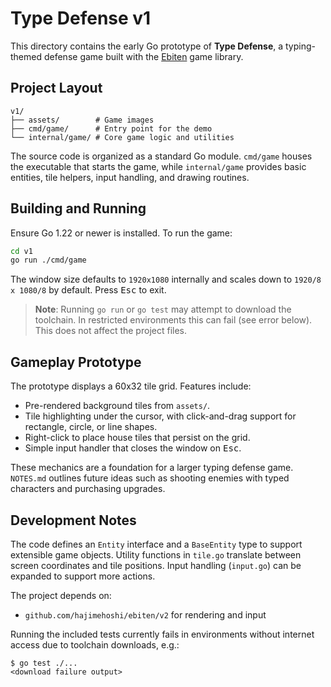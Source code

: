 # Type Defense v1

This directory contains the early Go prototype of **Type Defense**, a typing-themed defense game built with the [Ebiten](https://ebiten.org) game library.

## Project Layout

```
v1/
├── assets/        # Game images
├── cmd/game/      # Entry point for the demo
└── internal/game/ # Core game logic and utilities
```

The source code is organized as a standard Go module.  `cmd/game` houses the executable that starts the game, while `internal/game` provides basic entities, tile helpers, input handling, and drawing routines.

## Building and Running

Ensure Go 1.22 or newer is installed. To run the game:

```bash
cd v1
go run ./cmd/game
```

The window size defaults to `1920x1080` internally and scales down to `1920/8 x 1080/8` by default. Press <kbd>Esc</kbd> to exit.

> **Note**: Running `go run` or `go test` may attempt to download the toolchain. In restricted environments this can fail (see error below). This does not affect the project files.

## Gameplay Prototype

The prototype displays a 60x32 tile grid. Features include:

- Pre-rendered background tiles from `assets/`.
- Tile highlighting under the cursor, with click-and-drag support for rectangle, circle, or line shapes.
- Right-click to place house tiles that persist on the grid.
- Simple input handler that closes the window on <kbd>Esc</kbd>.

These mechanics are a foundation for a larger typing defense game. `NOTES.md` outlines future ideas such as shooting enemies with typed characters and purchasing upgrades.

## Development Notes

The code defines an `Entity` interface and a `BaseEntity` type to support extensible game objects. Utility functions in `tile.go` translate between screen coordinates and tile positions. Input handling (`input.go`) can be expanded to support more actions.

The project depends on:

- `github.com/hajimehoshi/ebiten/v2` for rendering and input

Running the included tests currently fails in environments without internet access due to toolchain downloads, e.g.:

```
$ go test ./...
<download failure output>
```

